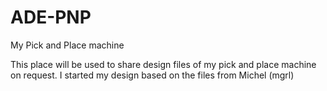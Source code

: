 # ADE-PNP
My Pick and Place machine

This place will be used to share design files of my pick and place machine on request.
I started my design based on the files from Michel (mgrl)
